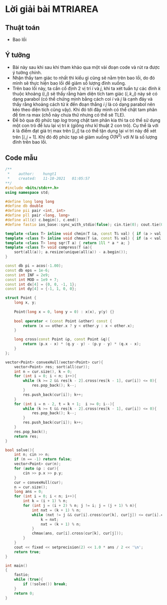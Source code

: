 # Lời giải bài MTRIAREA

## Thuật toán
- Bao lồi

## Ý tưởng
- Bài này sau khi sau khi tham khảo qua một vài đoạn code và rút ra được ý tưởng chính.
- Nhận thấy tam giác to nhất thì kiểu gì cũng sẽ nằm trên bao lồi, do đó mình sẽ thực hiện bao lồi để giảm số lượng đỉnh xuống.
- Trên bao lồi này, ta cần cố định 2 vị trí $i$ và $j$, khi ta xét tuần tự các đỉnh $k$ thuộc khoảng $(i, j)$ sẽ thấy rằng hàm diện tích tam giác $(i, k, j)$ này sẽ có dạng parabol (có thể chứng minh bằng cách coi $i$ và $j$ là cạnh đáy và thấy rằng khoảng cách từ $k$ đến đoạn thẳng $i$ $j$ là có dạng parabol nên kéo theo diện tích cũng vậy). Khi đó tới đây mình có thể chặt tam phân để tìm ra max (chỗ này chưa thử nhưng có thể sẽ TLE).
- Để bỏ qua độ phức tạp $log$ trong chặt tam phân kia thì ta có thể sử dụng một con trỏ để lưu lại vị trí $k$ (giống như kĩ thuật 2 con trỏ). Cụ thể là với $k$ là điểm đạt giá trị max trên $[i, j]$ ta có thể tận dụng lại ví trí này để xét trên $[i, j + 1]$. Khi đó độ phức tạp sẽ giảm xuống $O(N^2)$ với $N$ là số lượng đỉnh trên bao lồi.

## Code mẫu
```cpp
/**
 *    author:    hungt1
 *    created:   11-10-2021   01:05:57
**/
#include <bits/stdc++.h>
using namespace std;

#define long long long
#define db double
#define pii pair <int, int>
#define pll pair <long, long>
#define all(c) c.begin(), c.end()
#define fastio ios_base::sync_with_stdio(false); cin.tie(0); cout.tie(0)

template <class T> inline void chmin(T &a, const T& val) { if (a > val) a = val; }
template <class T> inline void chmax(T &a, const T& val) { if (a < val) a = val; }
template <class T> long sqr(T a) { return 1ll * a * a; }
template <class T> void compress(T &a){
    sort(all(a)); a.resize(unique(all(a)) - a.begin());
}

const db pi = acos(-1.00);
const db eps = 1e-6;
const int INF = 2e9;
const int MOD = 1e9 + 7;
const int dx[4] = {0, 0, -1, 1};
const int dy[4] = {-1, 1, 0, 0};

struct Point {
    long x, y;
    
    Point(long x = 0, long y = 0) : x(x), y(y) {}
    
    bool operator < (const Point &other) const {
        return (x == other.x ? y < other.y : x < other.x);
    }

    long cross(const Point &p, const Point &q){
        return (p.x - x) * (q.y - y) - (p.y - y) * (q.x - x); 
    }
};

vector<Point> convexHull(vector<Point> cur){
    vector<Point> res; sort(all(cur));
    int n = cur.size(), k = 0;
    for (int i = 0; i < n; i++){
        while (k >= 2 && res[k - 2].cross(res[k - 1], cur[i]) <= 0){
            res.pop_back(); k--;
        }
        res.push_back(cur[i]); k++;
    }
    for (int i = n - 2, t = k + 1;  i >= 0; i--){
        while (k >= t && res[k - 2].cross(res[k - 1], cur[i]) <= 0){
            res.pop_back(); k--;
        }
        res.push_back(cur[i]); k++;
    }
    res.pop_back();
    return res;
}

bool solve(){
    int n; cin >> n;
    if (n == -1) return false;
    vector<Point> cur(n);
    for (auto &p : cur){
        cin >> p.x >> p.y;
    }
    cur = convexHull(cur);
    n = cur.size();
    long ans = 0;
    for (int i = 0; i < n; i++){
        int k = (i + 1) % n;
        for (int j = (i + 2) % n; j != i; j = (j + 1) % n){
            int nxt = (k + 1) % n;
            while (nxt != j && cur[i].cross(cur[k], cur[j]) <= cur[i].cross(cur[nxt], cur[j])){
                k = nxt;
                nxt = (k + 1) % n;
            }
            chmax(ans, cur[i].cross(cur[k], cur[j]));
        }
    }
    cout << fixed << setprecision(2) << 1.0 * ans / 2 << '\n';
    return true;
}

int main()
{
    fastio;
    while (true){
        if (!solve()) break;
    }
    return 0;
}
```